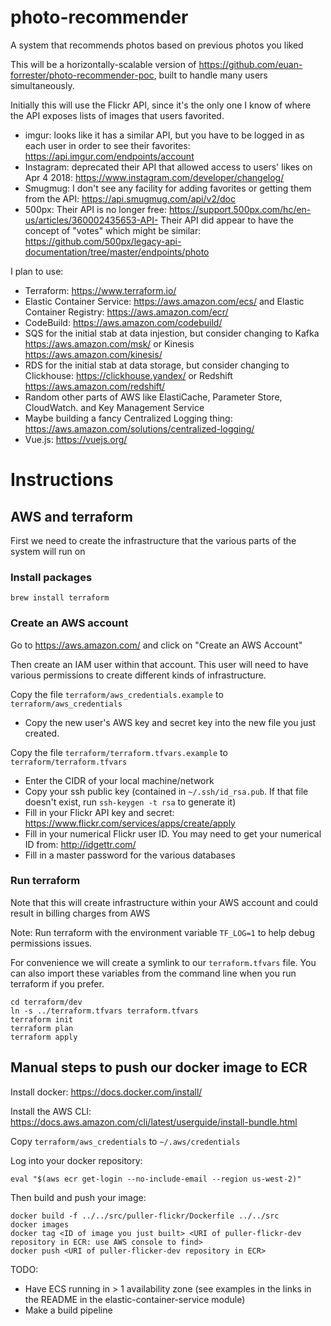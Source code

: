 # photo-recommender
A system that recommends photos based on previous photos you liked

This will be a horizontally-scalable version of https://github.com/euan-forrester/photo-recommender-poc, built to handle many users simultaneously.

Initially this will use the Flickr API, since it's the only one I know of where the API exposes lists of images that users favorited.

- imgur: looks like it has a similar API, but you have to be logged in as each user in order to see their favorites: https://api.imgur.com/endpoints/account
- Instagram: deprecated their API that allowed access to users' likes on Apr 4 2018: https://www.instagram.com/developer/changelog/
- Smugmug: I don't see any facility for adding favorites or getting them from the API: https://api.smugmug.com/api/v2/doc
- 500px: Their API is no longer free: https://support.500px.com/hc/en-us/articles/360002435653-API- Their API did appear to have the concept of "votes" which might be similar: https://github.com/500px/legacy-api-documentation/tree/master/endpoints/photo 

I plan to use:
- Terraform: https://www.terraform.io/
- Elastic Container Service: https://aws.amazon.com/ecs/ and Elastic Container Registry: https://aws.amazon.com/ecr/
- CodeBuild: https://aws.amazon.com/codebuild/
- SQS for the initial stab at data injestion, but consider changing to Kafka https://aws.amazon.com/msk/ or Kinesis https://aws.amazon.com/kinesis/
- RDS for the initial stab at data storage, but consider changing to Clickhouse: https://clickhouse.yandex/ or Redshift https://aws.amazon.com/redshift/
- Random other parts of AWS like ElastiCache, Parameter Store, CloudWatch. and Key Management Service
- Maybe building a fancy Centralized Logging thing: https://aws.amazon.com/solutions/centralized-logging/
- Vue.js: https://vuejs.org/

# Instructions

## AWS and terraform

First we need to create the infrastructure that the various parts of the system will run on

### Install packages

```
brew install terraform
```

### Create an AWS account

Go to https://aws.amazon.com/ and click on "Create an AWS Account"

Then create an IAM user within that account. This user will need to have various permissions to create different kinds of infrastructure.

Copy the file `terraform/aws_credentials.example` to `terraform/aws_credentials`
- Copy the new user's AWS key and secret key into the new file you just created.

Copy the file `terraform/terraform.tfvars.example` to `terraform/terraform.tfvars` 
- Enter the CIDR of your local machine/network
- Copy your ssh public key (contained in `~/.ssh/id_rsa.pub`. If that file doesn't exist, run `ssh-keygen -t rsa` to generate it)
- Fill in your Flickr API key and secret: https://www.flickr.com/services/apps/create/apply
- Fill in your numerical Flickr user ID. You may need to get your numerical ID from: http://idgettr.com/
- Fill in a master password for the various databases

### Run terraform

Note that this will create infrastructure within your AWS account and could result in billing charges from AWS

Note: Run terraform with the environment variable `TF_LOG=1` to help debug permissions issues.

For convenience we will create a symlink to our `terraform.tfvars` file. You can also import these variables from the command line when you run terraform if you prefer.

```
cd terraform/dev
ln -s ../terraform.tfvars terraform.tfvars
terraform init
terraform plan
terraform apply
```

## Manual steps to push our docker image to ECR

Install docker: https://docs.docker.com/install/

Install the AWS CLI: https://docs.aws.amazon.com/cli/latest/userguide/install-bundle.html

Copy `terraform/aws_credentials` to `~/.aws/credentials`

Log into your docker repository:

```
eval "$(aws ecr get-login --no-include-email --region us-west-2)"
```

Then build and push your image:

```
docker build -f ../../src/puller-flickr/Dockerfile ../../src
docker images
docker tag <ID of image you just built> <URI of puller-flickr-dev repository in ECR: use AWS console to find>
docker push <URI of puller-flicker-dev repository in ECR>
```

TODO:

- Have ECS running in > 1 availability zone (see examples in the links in the README in the elastic-container-service module)
- Make a build pipeline
